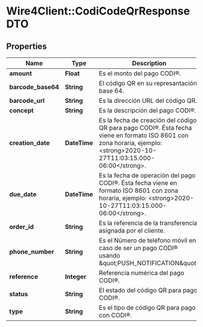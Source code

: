 # Wire4Client::CodiCodeQrResponseDTO

## Properties
Name | Type | Description | Notes
------------ | ------------- | ------------- | -------------
**amount** | **Float** | Es el monto del pago CODI®. | [optional] 
**barcode_base64** | **String** | El código QR en su represantación base 64. | [optional] 
**barcode_url** | **String** | Es la dirección URL del código QR. | [optional] 
**concept** | **String** | Es la descripción del pago CODI®. | [optional] 
**creation_date** | **DateTime** | Es la fecha de creación del código QR para pago CODI®. Ésta fecha viene en formato ISO 8601 con zona horaria, ejemplo: &lt;strong&gt;2020-10-27T11:03:15.000-06:00&lt;/strong&gt;. | [optional] 
**due_date** | **DateTime** | Es la fecha de operación del pago CODI®. Ésta fecha viene en formato ISO 8601 con zona horaria, ejemplo: &lt;strong&gt;2020-10-27T11:03:15.000-06:00&lt;/strong&gt;. | [optional] 
**order_id** | **String** | Es la referencia de la transferencia asignada por el cliente. | [optional] 
**phone_number** | **String** | Es el Número de teléfono móvil en caso de ser un pago CODI® usando \&quot;PUSH_NOTIFICATION\&quot;. | [optional] 
**reference** | **Integer** | Referencia numérica del pago CODI®. | [optional] 
**status** | **String** | El estado del código QR para pago CODI®. | [optional] 
**type** | **String** | Es el tipo de código QR para pago con CODI®. | [optional] 


